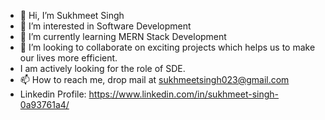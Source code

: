 - 👋 Hi, I’m Sukhmeet Singh
- 👀 I’m interested in Software Development
- 🌱 I’m currently learning MERN Stack Development
- 💞️ I’m looking to collaborate on exciting projects which helps us to make our lives more efficient.
- I am actively looking for the role of SDE.
- 📫 How to reach me, drop mail at sukhmeetsingh023@gmail.com
- Linkedin Profile: https://www.linkedin.com/in/sukhmeet-singh-0a93761a4/

<!---
Sukhmeet23/Sukhmeet23 is a ✨ special ✨ repository because its `README.md` (this file) appears on your GitHub profile.
You can click the Preview link to take a look at your changes.
--->
